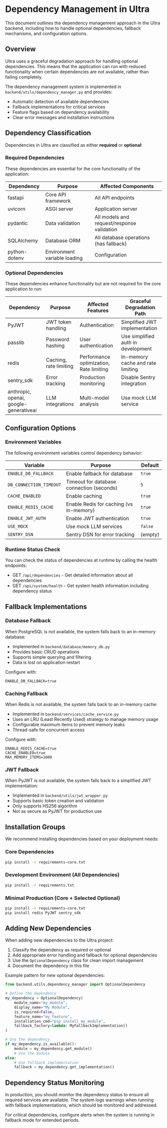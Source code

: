 # Dependency Management in Ultra

This document outlines the dependency management approach in the Ultra backend, including how to handle optional dependencies, fallback mechanisms, and configuration options.

## Overview

Ultra uses a graceful degradation approach for handling optional dependencies. This means that the application can run with reduced functionality when certain dependencies are not available, rather than failing completely.

The dependency management system is implemented in `backend/utils/dependency_manager.py` and provides:

- Automatic detection of available dependencies
- Fallback implementations for critical services
- Feature flags based on dependency availability
- Clear error messages and installation instructions

## Dependency Classification

Dependencies in Ultra are classified as either **required** or **optional**:

### Required Dependencies

These dependencies are essential for the core functionality of the application:

| Dependency    | Purpose                      | Affected Components                        |
| ------------- | ---------------------------- | ------------------------------------------ |
| fastapi       | Core API framework           | All API endpoints                          |
| uvicorn       | ASGI server                  | Application server                         |
| pydantic      | Data validation              | All models and request/response validation |
| SQLAlchemy    | Database ORM                 | All database operations (has fallback)     |
| python-dotenv | Environment variable loading | Configuration                              |

### Optional Dependencies

These dependencies enhance functionality but are not required for the core application to run:

| Dependency                             | Purpose                | Affected Features                       | Graceful Degradation Path          |
| -------------------------------------- | ---------------------- | --------------------------------------- | ---------------------------------- |
| PyJWT                                  | JWT token handling     | Authentication                          | Simplified JWT implementation      |
| passlib                                | Password hashing       | User authentication                     | Use simplified auth in development |
| redis                                  | Caching, rate limiting | Performance optimization, Rate limiting | In-memory cache and rate limiting  |
| sentry_sdk                             | Error tracking         | Production monitoring                   | Disable Sentry integration         |
| anthropic, openai, google-generativeai | LLM integrations       | Multi-model analysis                    | Use mock LLM service               |

## Configuration Options

### Environment Variables

The following environment variables control dependency behavior:

| Variable                | Purpose                                   | Default |
| ----------------------- | ----------------------------------------- | ------- |
| `ENABLE_DB_FALLBACK`    | Enable fallback for database              | `true`  |
| `DB_CONNECTION_TIMEOUT` | Timeout for database connection (seconds) | `5`     |
| `CACHE_ENABLED`         | Enable caching                            | `true`  |
| `ENABLE_REDIS_CACHE`    | Enable Redis for caching (vs in-memory)   | `true`  |
| `ENABLE_JWT_AUTH`       | Enable JWT authentication                 | `true`  |
| `USE_MOCK`              | Use mock LLM services                     | `false` |
| `SENTRY_DSN`            | Sentry DSN for error tracking             | (empty) |

### Runtime Status Check

You can check the status of dependencies at runtime by calling the health endpoints:

- GET `/api/dependencies` - Get detailed information about all dependencies
- GET `/api/system/health` - Get system health information including dependency status

## Fallback Implementations

### Database Fallback

When PostgreSQL is not available, the system falls back to an in-memory database:

- Implemented in `backend/database/memory_db.py`
- Provides basic CRUD operations
- Supports simple querying and filtering
- Data is lost on application restart

Configure with:

```
ENABLE_DB_FALLBACK=true
```

### Caching Fallback

When Redis is not available, the system falls back to an in-memory cache:

- Implemented in `backend/services/cache_service.py`
- Uses an LRU (Least Recently Used) strategy to manage memory usage
- Configurable maximum items to prevent memory leaks
- Thread-safe for concurrent access

Configure with:

```
ENABLE_REDIS_CACHE=true
CACHE_ENABLED=true
MAX_MEMORY_ITEMS=1000
```

### JWT Fallback

When PyJWT is not available, the system falls back to a simplified JWT implementation:

- Implemented in `backend/utils/jwt_wrapper.py`
- Supports basic token creation and validation
- Only supports HS256 algorithm
- Not as secure as PyJWT for production use

## Installation Groups

We recommend installing dependencies based on your deployment needs:

### Core Dependencies

```bash
pip install -r requirements-core.txt
```

### Development Environment (All Dependencies)

```bash
pip install -r requirements.txt
```

### Minimal Production (Core + Selected Optional)

```bash
pip install -r requirements-core.txt
pip install redis PyJWT sentry_sdk
```

## Adding New Dependencies

When adding new dependencies to the Ultra project:

1. Classify the dependency as required or optional
2. Add appropriate error handling and fallback for optional dependencies
3. Use the `OptionalDependency` class for clean import management
4. Document the dependency in this file

Example pattern for new optional dependencies:

```python
from backend.utils.dependency_manager import OptionalDependency

# Define the dependency
my_dependency = OptionalDependency(
    module_name="my_module",
    display_name="My Module",
    is_required=False,
    feature_name="my_feature",
    installation_cmd="pip install my_module",
    fallback_factory=lambda: MyFallbackImplementation()
)

# Use the dependency
if my_dependency.is_available():
    module = my_dependency.get_module()
    # Use the module
else:
    # Use fallback implementation
    fallback = my_dependency.get_implementation()
```

## Dependency Status Monitoring

In production, you should monitor the dependency status to ensure all required services are available. The system logs warnings when running with fallback implementations, which should be monitored and addressed.

For critical dependencies, configure alerts when the system is running in fallback mode for extended periods.
